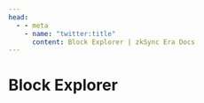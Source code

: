 ```yaml
---
head:
  - - meta
    - name: "twitter:title"
      content: Block Explorer | zkSync Era Docs
---
```


# Block Explorer
